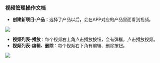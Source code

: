 ﻿<link href="/css/erp_docs.css?v=@ViewBag.Version" rel="stylesheet" />

### 视频管理操作文档 

- **创建新项目-产品**：选择了产品以后，会在APP对应的产品里面看到视频。
<img src="/docs/site/images/site008.jpg" />

- **视频列表-播放**：每个视频右上角点击播放按钮，会有弹框，点击播放视频。
- **视频列表-编辑、删除**：每个视频右下角有编辑、删除按钮。
<img src="/docs/site/images/site009.jpg" />
